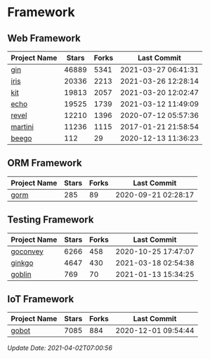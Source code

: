 # Framework

## Web Framework
| Project Name | Stars | Forks | Last Commit |
| ------------ | ----- | ----- | ----------- |
| [gin](https://github.com/gin-gonic/gin) | 46889 | 5341 | 2021-03-27 06:41:31 |
| [iris](https://github.com/kataras/iris) | 20336 | 2213 | 2021-03-26 12:28:14 |
| [kit](https://github.com/go-kit/kit) | 19813 | 2057 | 2021-03-20 12:02:47 |
| [echo](https://github.com/labstack/echo) | 19525 | 1739 | 2021-03-12 11:49:09 |
| [revel](https://github.com/revel/revel) | 12210 | 1396 | 2020-07-12 05:57:36 |
| [martini](https://github.com/go-martini/martini) | 11236 | 1115 | 2017-01-21 21:58:54 |
| [beego](https://github.com/astaxie/beego) | 112 | 29 | 2020-12-13 11:36:23 |

## ORM Framework
| Project Name | Stars | Forks | Last Commit |
| ------------ | ----- | ----- | ----------- |
| [gorm](https://github.com/jinzhu/gorm) | 285 | 89 | 2020-09-21 02:28:17 |

## Testing Framework
| Project Name | Stars | Forks | Last Commit |
| ------------ | ----- | ----- | ----------- |
| [goconvey](https://github.com/smartystreets/goconvey) | 6266 | 458 | 2020-10-25 17:47:07 |
| [ginkgo](https://github.com/onsi/ginkgo) | 4647 | 430 | 2021-03-18 02:54:38 |
| [goblin](https://github.com/franela/goblin) | 769 | 70 | 2021-01-13 15:34:25 |

## IoT Framework
| Project Name | Stars | Forks | Last Commit |
| ------------ | ----- | ----- | ----------- |
| [gobot](https://github.com/hybridgroup/gobot) | 7085 | 884 | 2020-12-01 09:54:44 |

*Update Date: 2021-04-02T07:00:56*